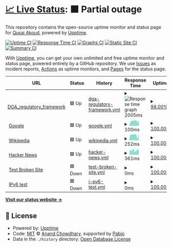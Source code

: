 # [📈 Live Status](https://github.com/qusaiabushaaar): <!--live status--> **🟧 Partial outage**

This repository contains the open-source uptime monitor and status page for [Qusai Akoud](qusai.design), powered by [Upptime](https://github.com/upptime/upptime).

[![Uptime CI](https://github.com/Qusai/GOV_WEB_LIST/workflows/Uptime%20CI/badge.svg)](https://github.com/Qusai/GOV_WEB_LIST/actions?query=workflow%3A%22Uptime+CI%22)
[![Response Time CI](https://github.com/Qusai/GOV_WEB_LIST/workflows/Response%20Time%20CI/badge.svg)](https://github.com/Qusai/GOV_WEB_LIST/actions?query=workflow%3A%22Response+Time+CI%22)
[![Graphs CI](https://github.com/Qusai/GOV_WEB_LIST/workflows/Graphs%20CI/badge.svg)](https://github.com/Qusai/GOV_WEB_LIST/actions?query=workflow%3A%22Graphs+CI%22)
[![Static Site CI](https://github.com/Qusai/GOV_WEB_LIST/workflows/Static%20Site%20CI/badge.svg)](https://github.com/Qusai/GOV_WEB_LIST/actions?query=workflow%3A%22Static+Site+CI%22)
[![Summary CI](https://github.com/Qusai/GOV_WEB_LIST/workflows/Summary%20CI/badge.svg)](https://github.com/Qusai/GOV_WEB_LIST/actions?query=workflow%3A%22Summary+CI%22)

With [Upptime](https://upptime.js.org), you can get your own unlimited and free uptime monitor and status page, powered entirely by a GitHub repository. We use [Issues](https://github.com/Qusai/GOV_WEB_LIST/issues) as incident reports, [Actions](https://github.com/Qusai/GOV_WEB_LIST/actions) as uptime monitors, and [Pages](https://github.com/qusaiabushaaar) for the status page.

<!--start: status pages-->
<!-- This summary is generated by Upptime (https://github.com/upptime/upptime) -->
<!-- Do not edit this manually, your changes will be overwritten -->
<!-- prettier-ignore -->
| URL | Status | History | Response Time | Uptime |
| --- | ------ | ------- | ------------- | ------ |
| <img alt="" src="https://icons.duckduckgo.com/ip3/dga.gov.sa.ico" height="13"> [DGA_regulatory_framework](https://dga.gov.sa/en/regulatory_framework) | 🟩 Up | [dga-regulatory-framework.yml](https://github.com/qusaiabushaaar/Weblist/commits/HEAD/history/dga-regulatory-framework.yml) | <details><summary><img alt="Response time graph" src="./graphs/dga-regulatory-framework/response-time-week.png" height="20"> 2005ms</summary><br><a href="https://github.com/qusaiabushaaar/history/dga-regulatory-framework"><img alt="Response time 2343" src="https://img.shields.io/endpoint?url=https%3A%2F%2Fraw.githubusercontent.com%2Fqusaiabushaaar%2FWeblist%2FHEAD%2Fapi%2Fdga-regulatory-framework%2Fresponse-time.json"></a><br><a href="https://github.com/qusaiabushaaar/history/dga-regulatory-framework"><img alt="24-hour response time 2002" src="https://img.shields.io/endpoint?url=https%3A%2F%2Fraw.githubusercontent.com%2Fqusaiabushaaar%2FWeblist%2FHEAD%2Fapi%2Fdga-regulatory-framework%2Fresponse-time-day.json"></a><br><a href="https://github.com/qusaiabushaaar/history/dga-regulatory-framework"><img alt="7-day response time 2005" src="https://img.shields.io/endpoint?url=https%3A%2F%2Fraw.githubusercontent.com%2Fqusaiabushaaar%2FWeblist%2FHEAD%2Fapi%2Fdga-regulatory-framework%2Fresponse-time-week.json"></a><br><a href="https://github.com/qusaiabushaaar/history/dga-regulatory-framework"><img alt="30-day response time 2263" src="https://img.shields.io/endpoint?url=https%3A%2F%2Fraw.githubusercontent.com%2Fqusaiabushaaar%2FWeblist%2FHEAD%2Fapi%2Fdga-regulatory-framework%2Fresponse-time-month.json"></a><br><a href="https://github.com/qusaiabushaaar/history/dga-regulatory-framework"><img alt="1-year response time 2343" src="https://img.shields.io/endpoint?url=https%3A%2F%2Fraw.githubusercontent.com%2Fqusaiabushaaar%2FWeblist%2FHEAD%2Fapi%2Fdga-regulatory-framework%2Fresponse-time-year.json"></a></details> | <details><summary><a href="https://github.com/qusaiabushaaar/history/dga-regulatory-framework">98.00%</a></summary><a href="https://github.com/qusaiabushaaar/history/dga-regulatory-framework"><img alt="All-time uptime 99.55%" src="https://img.shields.io/endpoint?url=https%3A%2F%2Fraw.githubusercontent.com%2Fqusaiabushaaar%2FWeblist%2FHEAD%2Fapi%2Fdga-regulatory-framework%2Fuptime.json"></a><br><a href="https://github.com/qusaiabushaaar/history/dga-regulatory-framework"><img alt="24-hour uptime 100.00%" src="https://img.shields.io/endpoint?url=https%3A%2F%2Fraw.githubusercontent.com%2Fqusaiabushaaar%2FWeblist%2FHEAD%2Fapi%2Fdga-regulatory-framework%2Fuptime-day.json"></a><br><a href="https://github.com/qusaiabushaaar/history/dga-regulatory-framework"><img alt="7-day uptime 98.00%" src="https://img.shields.io/endpoint?url=https%3A%2F%2Fraw.githubusercontent.com%2Fqusaiabushaaar%2FWeblist%2FHEAD%2Fapi%2Fdga-regulatory-framework%2Fuptime-week.json"></a><br><a href="https://github.com/qusaiabushaaar/history/dga-regulatory-framework"><img alt="30-day uptime 99.44%" src="https://img.shields.io/endpoint?url=https%3A%2F%2Fraw.githubusercontent.com%2Fqusaiabushaaar%2FWeblist%2FHEAD%2Fapi%2Fdga-regulatory-framework%2Fuptime-month.json"></a><br><a href="https://github.com/qusaiabushaaar/history/dga-regulatory-framework"><img alt="1-year uptime 99.55%" src="https://img.shields.io/endpoint?url=https%3A%2F%2Fraw.githubusercontent.com%2Fqusaiabushaaar%2FWeblist%2FHEAD%2Fapi%2Fdga-regulatory-framework%2Fuptime-year.json"></a></details>
| <img alt="" src="https://icons.duckduckgo.com/ip3/www.google.com.ico" height="13"> [Google](https://www.google.com) | 🟩 Up | [google.yml](https://github.com/qusaiabushaaar/Weblist/commits/HEAD/history/google.yml) | <details><summary><img alt="Response time graph" src="./graphs/google/response-time-week.png" height="20"> 100ms</summary><br><a href="https://github.com/qusaiabushaaar/history/google"><img alt="Response time 100" src="https://img.shields.io/endpoint?url=https%3A%2F%2Fraw.githubusercontent.com%2Fqusaiabushaaar%2FWeblist%2FHEAD%2Fapi%2Fgoogle%2Fresponse-time.json"></a><br><a href="https://github.com/qusaiabushaaar/history/google"><img alt="24-hour response time 91" src="https://img.shields.io/endpoint?url=https%3A%2F%2Fraw.githubusercontent.com%2Fqusaiabushaaar%2FWeblist%2FHEAD%2Fapi%2Fgoogle%2Fresponse-time-day.json"></a><br><a href="https://github.com/qusaiabushaaar/history/google"><img alt="7-day response time 100" src="https://img.shields.io/endpoint?url=https%3A%2F%2Fraw.githubusercontent.com%2Fqusaiabushaaar%2FWeblist%2FHEAD%2Fapi%2Fgoogle%2Fresponse-time-week.json"></a><br><a href="https://github.com/qusaiabushaaar/history/google"><img alt="30-day response time 92" src="https://img.shields.io/endpoint?url=https%3A%2F%2Fraw.githubusercontent.com%2Fqusaiabushaaar%2FWeblist%2FHEAD%2Fapi%2Fgoogle%2Fresponse-time-month.json"></a><br><a href="https://github.com/qusaiabushaaar/history/google"><img alt="1-year response time 100" src="https://img.shields.io/endpoint?url=https%3A%2F%2Fraw.githubusercontent.com%2Fqusaiabushaaar%2FWeblist%2FHEAD%2Fapi%2Fgoogle%2Fresponse-time-year.json"></a></details> | <details><summary><a href="https://github.com/qusaiabushaaar/history/google">100.00%</a></summary><a href="https://github.com/qusaiabushaaar/history/google"><img alt="All-time uptime 100.00%" src="https://img.shields.io/endpoint?url=https%3A%2F%2Fraw.githubusercontent.com%2Fqusaiabushaaar%2FWeblist%2FHEAD%2Fapi%2Fgoogle%2Fuptime.json"></a><br><a href="https://github.com/qusaiabushaaar/history/google"><img alt="24-hour uptime 100.00%" src="https://img.shields.io/endpoint?url=https%3A%2F%2Fraw.githubusercontent.com%2Fqusaiabushaaar%2FWeblist%2FHEAD%2Fapi%2Fgoogle%2Fuptime-day.json"></a><br><a href="https://github.com/qusaiabushaaar/history/google"><img alt="7-day uptime 100.00%" src="https://img.shields.io/endpoint?url=https%3A%2F%2Fraw.githubusercontent.com%2Fqusaiabushaaar%2FWeblist%2FHEAD%2Fapi%2Fgoogle%2Fuptime-week.json"></a><br><a href="https://github.com/qusaiabushaaar/history/google"><img alt="30-day uptime 100.00%" src="https://img.shields.io/endpoint?url=https%3A%2F%2Fraw.githubusercontent.com%2Fqusaiabushaaar%2FWeblist%2FHEAD%2Fapi%2Fgoogle%2Fuptime-month.json"></a><br><a href="https://github.com/qusaiabushaaar/history/google"><img alt="1-year uptime 100.00%" src="https://img.shields.io/endpoint?url=https%3A%2F%2Fraw.githubusercontent.com%2Fqusaiabushaaar%2FWeblist%2FHEAD%2Fapi%2Fgoogle%2Fuptime-year.json"></a></details>
| <img alt="" src="https://icons.duckduckgo.com/ip3/en.wikipedia.org.ico" height="13"> [Wikipedia](https://en.wikipedia.org) | 🟩 Up | [wikipedia.yml](https://github.com/qusaiabushaaar/Weblist/commits/HEAD/history/wikipedia.yml) | <details><summary><img alt="Response time graph" src="./graphs/wikipedia/response-time-week.png" height="20"> 252ms</summary><br><a href="https://github.com/qusaiabushaaar/history/wikipedia"><img alt="Response time 207" src="https://img.shields.io/endpoint?url=https%3A%2F%2Fraw.githubusercontent.com%2Fqusaiabushaaar%2FWeblist%2FHEAD%2Fapi%2Fwikipedia%2Fresponse-time.json"></a><br><a href="https://github.com/qusaiabushaaar/history/wikipedia"><img alt="24-hour response time 113" src="https://img.shields.io/endpoint?url=https%3A%2F%2Fraw.githubusercontent.com%2Fqusaiabushaaar%2FWeblist%2FHEAD%2Fapi%2Fwikipedia%2Fresponse-time-day.json"></a><br><a href="https://github.com/qusaiabushaaar/history/wikipedia"><img alt="7-day response time 252" src="https://img.shields.io/endpoint?url=https%3A%2F%2Fraw.githubusercontent.com%2Fqusaiabushaaar%2FWeblist%2FHEAD%2Fapi%2Fwikipedia%2Fresponse-time-week.json"></a><br><a href="https://github.com/qusaiabushaaar/history/wikipedia"><img alt="30-day response time 210" src="https://img.shields.io/endpoint?url=https%3A%2F%2Fraw.githubusercontent.com%2Fqusaiabushaaar%2FWeblist%2FHEAD%2Fapi%2Fwikipedia%2Fresponse-time-month.json"></a><br><a href="https://github.com/qusaiabushaaar/history/wikipedia"><img alt="1-year response time 207" src="https://img.shields.io/endpoint?url=https%3A%2F%2Fraw.githubusercontent.com%2Fqusaiabushaaar%2FWeblist%2FHEAD%2Fapi%2Fwikipedia%2Fresponse-time-year.json"></a></details> | <details><summary><a href="https://github.com/qusaiabushaaar/history/wikipedia">100.00%</a></summary><a href="https://github.com/qusaiabushaaar/history/wikipedia"><img alt="All-time uptime 100.00%" src="https://img.shields.io/endpoint?url=https%3A%2F%2Fraw.githubusercontent.com%2Fqusaiabushaaar%2FWeblist%2FHEAD%2Fapi%2Fwikipedia%2Fuptime.json"></a><br><a href="https://github.com/qusaiabushaaar/history/wikipedia"><img alt="24-hour uptime 100.00%" src="https://img.shields.io/endpoint?url=https%3A%2F%2Fraw.githubusercontent.com%2Fqusaiabushaaar%2FWeblist%2FHEAD%2Fapi%2Fwikipedia%2Fuptime-day.json"></a><br><a href="https://github.com/qusaiabushaaar/history/wikipedia"><img alt="7-day uptime 100.00%" src="https://img.shields.io/endpoint?url=https%3A%2F%2Fraw.githubusercontent.com%2Fqusaiabushaaar%2FWeblist%2FHEAD%2Fapi%2Fwikipedia%2Fuptime-week.json"></a><br><a href="https://github.com/qusaiabushaaar/history/wikipedia"><img alt="30-day uptime 100.00%" src="https://img.shields.io/endpoint?url=https%3A%2F%2Fraw.githubusercontent.com%2Fqusaiabushaaar%2FWeblist%2FHEAD%2Fapi%2Fwikipedia%2Fuptime-month.json"></a><br><a href="https://github.com/qusaiabushaaar/history/wikipedia"><img alt="1-year uptime 100.00%" src="https://img.shields.io/endpoint?url=https%3A%2F%2Fraw.githubusercontent.com%2Fqusaiabushaaar%2FWeblist%2FHEAD%2Fapi%2Fwikipedia%2Fuptime-year.json"></a></details>
| <img alt="" src="https://icons.duckduckgo.com/ip3/news.ycombinator.com.ico" height="13"> [Hacker News](https://news.ycombinator.com) | 🟩 Up | [hacker-news.yml](https://github.com/qusaiabushaaar/Weblist/commits/HEAD/history/hacker-news.yml) | <details><summary><img alt="Response time graph" src="./graphs/hacker-news/response-time-week.png" height="20"> 361ms</summary><br><a href="https://github.com/qusaiabushaaar/history/hacker-news"><img alt="Response time 333" src="https://img.shields.io/endpoint?url=https%3A%2F%2Fraw.githubusercontent.com%2Fqusaiabushaaar%2FWeblist%2FHEAD%2Fapi%2Fhacker-news%2Fresponse-time.json"></a><br><a href="https://github.com/qusaiabushaaar/history/hacker-news"><img alt="24-hour response time 447" src="https://img.shields.io/endpoint?url=https%3A%2F%2Fraw.githubusercontent.com%2Fqusaiabushaaar%2FWeblist%2FHEAD%2Fapi%2Fhacker-news%2Fresponse-time-day.json"></a><br><a href="https://github.com/qusaiabushaaar/history/hacker-news"><img alt="7-day response time 361" src="https://img.shields.io/endpoint?url=https%3A%2F%2Fraw.githubusercontent.com%2Fqusaiabushaaar%2FWeblist%2FHEAD%2Fapi%2Fhacker-news%2Fresponse-time-week.json"></a><br><a href="https://github.com/qusaiabushaaar/history/hacker-news"><img alt="30-day response time 343" src="https://img.shields.io/endpoint?url=https%3A%2F%2Fraw.githubusercontent.com%2Fqusaiabushaaar%2FWeblist%2FHEAD%2Fapi%2Fhacker-news%2Fresponse-time-month.json"></a><br><a href="https://github.com/qusaiabushaaar/history/hacker-news"><img alt="1-year response time 333" src="https://img.shields.io/endpoint?url=https%3A%2F%2Fraw.githubusercontent.com%2Fqusaiabushaaar%2FWeblist%2FHEAD%2Fapi%2Fhacker-news%2Fresponse-time-year.json"></a></details> | <details><summary><a href="https://github.com/qusaiabushaaar/history/hacker-news">100.00%</a></summary><a href="https://github.com/qusaiabushaaar/history/hacker-news"><img alt="All-time uptime 100.00%" src="https://img.shields.io/endpoint?url=https%3A%2F%2Fraw.githubusercontent.com%2Fqusaiabushaaar%2FWeblist%2FHEAD%2Fapi%2Fhacker-news%2Fuptime.json"></a><br><a href="https://github.com/qusaiabushaaar/history/hacker-news"><img alt="24-hour uptime 100.00%" src="https://img.shields.io/endpoint?url=https%3A%2F%2Fraw.githubusercontent.com%2Fqusaiabushaaar%2FWeblist%2FHEAD%2Fapi%2Fhacker-news%2Fuptime-day.json"></a><br><a href="https://github.com/qusaiabushaaar/history/hacker-news"><img alt="7-day uptime 100.00%" src="https://img.shields.io/endpoint?url=https%3A%2F%2Fraw.githubusercontent.com%2Fqusaiabushaaar%2FWeblist%2FHEAD%2Fapi%2Fhacker-news%2Fuptime-week.json"></a><br><a href="https://github.com/qusaiabushaaar/history/hacker-news"><img alt="30-day uptime 100.00%" src="https://img.shields.io/endpoint?url=https%3A%2F%2Fraw.githubusercontent.com%2Fqusaiabushaaar%2FWeblist%2FHEAD%2Fapi%2Fhacker-news%2Fuptime-month.json"></a><br><a href="https://github.com/qusaiabushaaar/history/hacker-news"><img alt="1-year uptime 100.00%" src="https://img.shields.io/endpoint?url=https%3A%2F%2Fraw.githubusercontent.com%2Fqusaiabushaaar%2FWeblist%2FHEAD%2Fapi%2Fhacker-news%2Fuptime-year.json"></a></details>
| <img alt="" src="https://icons.duckduckgo.com/ip3/thissitedoesnotexist.koj.co.ico" height="13"> [Test Broken Site](https://thissitedoesnotexist.koj.co) | 🟥 Down | [test-broken-site.yml](https://github.com/qusaiabushaaar/Weblist/commits/HEAD/history/test-broken-site.yml) | <details><summary><img alt="Response time graph" src="./graphs/test-broken-site/response-time-week.png" height="20"> 0ms</summary><br><a href="https://github.com/qusaiabushaaar/history/test-broken-site"><img alt="Response time 0" src="https://img.shields.io/endpoint?url=https%3A%2F%2Fraw.githubusercontent.com%2Fqusaiabushaaar%2FWeblist%2FHEAD%2Fapi%2Ftest-broken-site%2Fresponse-time.json"></a><br><a href="https://github.com/qusaiabushaaar/history/test-broken-site"><img alt="24-hour response time 0" src="https://img.shields.io/endpoint?url=https%3A%2F%2Fraw.githubusercontent.com%2Fqusaiabushaaar%2FWeblist%2FHEAD%2Fapi%2Ftest-broken-site%2Fresponse-time-day.json"></a><br><a href="https://github.com/qusaiabushaaar/history/test-broken-site"><img alt="7-day response time 0" src="https://img.shields.io/endpoint?url=https%3A%2F%2Fraw.githubusercontent.com%2Fqusaiabushaaar%2FWeblist%2FHEAD%2Fapi%2Ftest-broken-site%2Fresponse-time-week.json"></a><br><a href="https://github.com/qusaiabushaaar/history/test-broken-site"><img alt="30-day response time 0" src="https://img.shields.io/endpoint?url=https%3A%2F%2Fraw.githubusercontent.com%2Fqusaiabushaaar%2FWeblist%2FHEAD%2Fapi%2Ftest-broken-site%2Fresponse-time-month.json"></a><br><a href="https://github.com/qusaiabushaaar/history/test-broken-site"><img alt="1-year response time 0" src="https://img.shields.io/endpoint?url=https%3A%2F%2Fraw.githubusercontent.com%2Fqusaiabushaaar%2FWeblist%2FHEAD%2Fapi%2Ftest-broken-site%2Fresponse-time-year.json"></a></details> | <details><summary><a href="https://github.com/qusaiabushaaar/history/test-broken-site">100.00%</a></summary><a href="https://github.com/qusaiabushaaar/history/test-broken-site"><img alt="All-time uptime 100.00%" src="https://img.shields.io/endpoint?url=https%3A%2F%2Fraw.githubusercontent.com%2Fqusaiabushaaar%2FWeblist%2FHEAD%2Fapi%2Ftest-broken-site%2Fuptime.json"></a><br><a href="https://github.com/qusaiabushaaar/history/test-broken-site"><img alt="24-hour uptime 100.00%" src="https://img.shields.io/endpoint?url=https%3A%2F%2Fraw.githubusercontent.com%2Fqusaiabushaaar%2FWeblist%2FHEAD%2Fapi%2Ftest-broken-site%2Fuptime-day.json"></a><br><a href="https://github.com/qusaiabushaaar/history/test-broken-site"><img alt="7-day uptime 100.00%" src="https://img.shields.io/endpoint?url=https%3A%2F%2Fraw.githubusercontent.com%2Fqusaiabushaaar%2FWeblist%2FHEAD%2Fapi%2Ftest-broken-site%2Fuptime-week.json"></a><br><a href="https://github.com/qusaiabushaaar/history/test-broken-site"><img alt="30-day uptime 100.00%" src="https://img.shields.io/endpoint?url=https%3A%2F%2Fraw.githubusercontent.com%2Fqusaiabushaaar%2FWeblist%2FHEAD%2Fapi%2Ftest-broken-site%2Fuptime-month.json"></a><br><a href="https://github.com/qusaiabushaaar/history/test-broken-site"><img alt="1-year uptime 100.00%" src="https://img.shields.io/endpoint?url=https%3A%2F%2Fraw.githubusercontent.com%2Fqusaiabushaaar%2FWeblist%2FHEAD%2Fapi%2Ftest-broken-site%2Fuptime-year.json"></a></details>
| <img alt="" src="https://icons.duckduckgo.com/ip3/null.ico" height="13"> [IPv6 test](forwardemail.net) | 🟥 Down | [i-pv6-test.yml](https://github.com/qusaiabushaaar/Weblist/commits/HEAD/history/i-pv6-test.yml) | <details><summary><img alt="Response time graph" src="./graphs/i-pv6-test/response-time-week.png" height="20"> 0ms</summary><br><a href="https://github.com/qusaiabushaaar/history/i-pv6-test"><img alt="Response time 0" src="https://img.shields.io/endpoint?url=https%3A%2F%2Fraw.githubusercontent.com%2Fqusaiabushaaar%2FWeblist%2FHEAD%2Fapi%2Fi-pv6-test%2Fresponse-time.json"></a><br><a href="https://github.com/qusaiabushaaar/history/i-pv6-test"><img alt="24-hour response time 0" src="https://img.shields.io/endpoint?url=https%3A%2F%2Fraw.githubusercontent.com%2Fqusaiabushaaar%2FWeblist%2FHEAD%2Fapi%2Fi-pv6-test%2Fresponse-time-day.json"></a><br><a href="https://github.com/qusaiabushaaar/history/i-pv6-test"><img alt="7-day response time 0" src="https://img.shields.io/endpoint?url=https%3A%2F%2Fraw.githubusercontent.com%2Fqusaiabushaaar%2FWeblist%2FHEAD%2Fapi%2Fi-pv6-test%2Fresponse-time-week.json"></a><br><a href="https://github.com/qusaiabushaaar/history/i-pv6-test"><img alt="30-day response time 0" src="https://img.shields.io/endpoint?url=https%3A%2F%2Fraw.githubusercontent.com%2Fqusaiabushaaar%2FWeblist%2FHEAD%2Fapi%2Fi-pv6-test%2Fresponse-time-month.json"></a><br><a href="https://github.com/qusaiabushaaar/history/i-pv6-test"><img alt="1-year response time 0" src="https://img.shields.io/endpoint?url=https%3A%2F%2Fraw.githubusercontent.com%2Fqusaiabushaaar%2FWeblist%2FHEAD%2Fapi%2Fi-pv6-test%2Fresponse-time-year.json"></a></details> | <details><summary><a href="https://github.com/qusaiabushaaar/history/i-pv6-test">100.00%</a></summary><a href="https://github.com/qusaiabushaaar/history/i-pv6-test"><img alt="All-time uptime 100.00%" src="https://img.shields.io/endpoint?url=https%3A%2F%2Fraw.githubusercontent.com%2Fqusaiabushaaar%2FWeblist%2FHEAD%2Fapi%2Fi-pv6-test%2Fuptime.json"></a><br><a href="https://github.com/qusaiabushaaar/history/i-pv6-test"><img alt="24-hour uptime 100.00%" src="https://img.shields.io/endpoint?url=https%3A%2F%2Fraw.githubusercontent.com%2Fqusaiabushaaar%2FWeblist%2FHEAD%2Fapi%2Fi-pv6-test%2Fuptime-day.json"></a><br><a href="https://github.com/qusaiabushaaar/history/i-pv6-test"><img alt="7-day uptime 100.00%" src="https://img.shields.io/endpoint?url=https%3A%2F%2Fraw.githubusercontent.com%2Fqusaiabushaaar%2FWeblist%2FHEAD%2Fapi%2Fi-pv6-test%2Fuptime-week.json"></a><br><a href="https://github.com/qusaiabushaaar/history/i-pv6-test"><img alt="30-day uptime 100.00%" src="https://img.shields.io/endpoint?url=https%3A%2F%2Fraw.githubusercontent.com%2Fqusaiabushaaar%2FWeblist%2FHEAD%2Fapi%2Fi-pv6-test%2Fuptime-month.json"></a><br><a href="https://github.com/qusaiabushaaar/history/i-pv6-test"><img alt="1-year uptime 100.00%" src="https://img.shields.io/endpoint?url=https%3A%2F%2Fraw.githubusercontent.com%2Fqusaiabushaaar%2FWeblist%2FHEAD%2Fapi%2Fi-pv6-test%2Fuptime-year.json"></a></details>

<!--end: status pages-->

[**Visit our status website →**](https://github.com/qusaiabushaaar)

## 📄 License

- Powered by: [Upptime](https://github.com/upptime/upptime)
- Code: [MIT](./LICENSE) © [Anand Chowdhary](https://anandchowdhary.com), supported by [Pabio](https://pabio.com)
- Data in the `./history` directory: [Open Database License](https://opendatacommons.org/licenses/odbl/1-0/)
